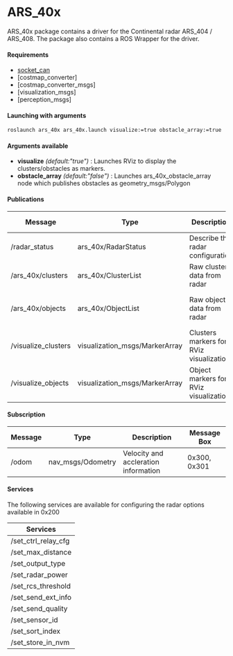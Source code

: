 # ARS_40x

 ARS_40x package contains a driver for the Continental radar ARS_404 / ARS_408.
 The package also contains a ROS Wrapper for the driver.

#### Requirements

- [socket_can](https://github.com/Project-MANAS/socket_can)
- [costmap_converter]
- [costmap_converter_msgs]
- [visualization_msgs]
- [perception_msgs]

#### Launching with arguments

```bash
roslaunch ars_40x ars_40x.launch visualize:=true obstacle_array:=true
```

#### Arguments available

- **visualize** *(default:"true")* : Launches RViz to display the clusters/obstacles as markers.
- **obstacle_array** *(default:"false")* : Launches ars_40x_obstacle_array node which publishes obstacles as geometry_msgs/Polygon

#### Publications

|Message|Type|Description|Message Box|
|---|---|---|---|
|/radar_status|ars_40x/RadarStatus|Describe the radar configuration|0x201|
|/ars_40x/clusters|ars_40x/ClusterList|Raw clusters data from radar|0x600, 0x701|
|/ars_40x/objects|ars_40x/ObjectList|Raw objects data from radar|0x60A, 0x60B, 0x60C, 0x60D|
|/visualize_clusters|visualization_msgs/MarkerArray|Clusters markers for RViz visualization| - |
|/visualize_objects|visualization_msgs/MarkerArray|Object markers for RViz visualization| - |

#### Subscription

|Message|Type|Description|Message Box|
|---|---|---|---|
|/odom|nav_msgs/Odometry|Velocity and accleration information|0x300, 0x301|


#### Services
The following services are available for configuring the radar options available in 0x200

|Services|
|---|
|/set_ctrl_relay_cfg|
|/set_max_distance|
|/set_output_type|
|/set_radar_power|
|/set_rcs_threshold|
|/set_send_ext_info|
|/set_send_quality|
|/set_sensor_id|
|/set_sort_index|
|/set_store_in_nvm|


